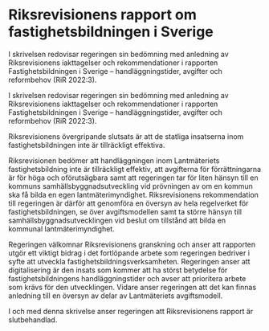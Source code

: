 # Riksrevisionens rapport om fastighetsbildningen i Sverige

I skrivelsen redovisar regeringen sin bedömning med anledning av Riksrevisionens iakttagelser och rekommendationer i rapporten Fastighetsbildningen i Sverige – handläggningstider, avgifter och reformbehov (RiR 2022:3).

I skrivelsen redovisar regeringen sin bedömning med anledning av Riksrevisionens iakttagelser och rekommendationer i rapporten Fastighetsbildningen i Sverige – handläggningstider, avgifter och reformbehov (RiR 2022:3).

Riksrevisionens övergripande slutsats är att de statliga insatserna inom fastighetsbildningen inte är tillräckligt effektiva.

Riksrevisionen bedömer att handläggningen inom Lantmäteriets fastighetsbildning inte är tillräckligt effektiv, att avgifterna för förrättningarna är för höga och oförutsägbara samt att regeringen tar för liten hänsyn till en kommuns samhällsbyggnadsutveckling vid prövningen av om en kommun ska få bilda en egen lantmäterimyndighet. Riksrevisionens rekommendation till regeringen är därför att genomföra en översyn av hela regelverket för fastighetsbildningen, se över avgiftsmodellen samt ta större hänsyn till samhällsbyggnadsutvecklingen vid beslut om tillstånd att bilda en kommunal lantmäterimyndighet.

Regeringen välkomnar Riksrevisionens granskning och anser att rapporten utgör ett viktigt bidrag i det fortlöpande arbete som regeringen bedriver i syfte att utveckla fastighetsbildningsverksamheten. Regeringen anser att digitalisering är den insats som kommer att ha störst betydelse för fastighetsbildningens handläggningstider och avser att prioritera arbete som krävs för den utvecklingen. Vidare anser regeringen att det kan finnas anledning till en översyn av delar av Lantmäteriets avgiftsmodell.

I och med denna skrivelse anser regeringen att Riksrevisionens rapport är slutbehandlad.
